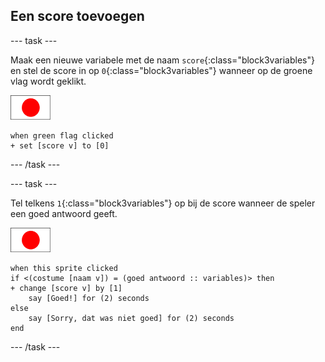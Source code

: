 ## Een score toevoegen

--- task ---

Maak een nieuwe variabele met de naam `score`{:class="block3variables"} en stel de score in op `0`{:class="block3variables"} wanneer op de groene vlag wordt geklikt.

![Vlag sprite](images/flag-sprite.png)

```blocks3
when green flag clicked
+ set [score v] to [0]
```

--- /task ---

--- task ---

Tel telkens `1`{:class="block3variables"} op bij de score wanneer de speler een goed antwoord geeft.

![Vlag sprite](images/flag-sprite.png)

```blocks3
when this sprite clicked
if <(costume [naam v]) = (goed antwoord :: variables)> then
+ change [score v] by [1]
    say [Goed!] for (2) seconds
else
    say [Sorry, dat was niet goed] for (2) seconds
end
```

--- /task ---